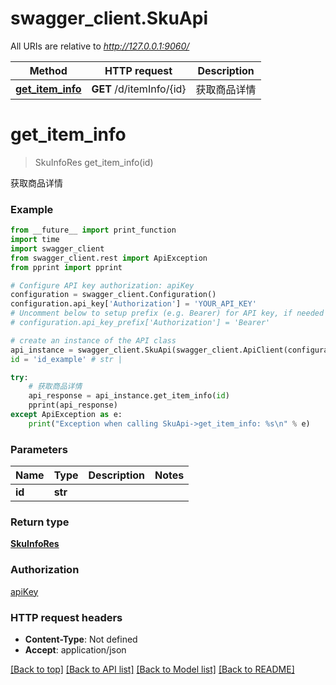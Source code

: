 # swagger_client.SkuApi

All URIs are relative to *http://127.0.0.1:9060/*

Method | HTTP request | Description
------------- | ------------- | -------------
[**get_item_info**](SkuApi.md#get_item_info) | **GET** /d/itemInfo/{id} | 获取商品详情

# **get_item_info**
> SkuInfoRes get_item_info(id)

获取商品详情

### Example
```python
from __future__ import print_function
import time
import swagger_client
from swagger_client.rest import ApiException
from pprint import pprint

# Configure API key authorization: apiKey
configuration = swagger_client.Configuration()
configuration.api_key['Authorization'] = 'YOUR_API_KEY'
# Uncomment below to setup prefix (e.g. Bearer) for API key, if needed
# configuration.api_key_prefix['Authorization'] = 'Bearer'

# create an instance of the API class
api_instance = swagger_client.SkuApi(swagger_client.ApiClient(configuration))
id = 'id_example' # str | 

try:
    # 获取商品详情
    api_response = api_instance.get_item_info(id)
    pprint(api_response)
except ApiException as e:
    print("Exception when calling SkuApi->get_item_info: %s\n" % e)
```

### Parameters

Name | Type | Description  | Notes
------------- | ------------- | ------------- | -------------
 **id** | **str**|  | 

### Return type

[**SkuInfoRes**](SkuInfoRes.md)

### Authorization

[apiKey](../README.md#apiKey)

### HTTP request headers

 - **Content-Type**: Not defined
 - **Accept**: application/json

[[Back to top]](#) [[Back to API list]](../README.md#documentation-for-api-endpoints) [[Back to Model list]](../README.md#documentation-for-models) [[Back to README]](../README.md)

